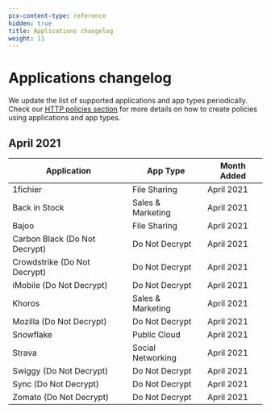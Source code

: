 ```yaml
---
pcx-content-type: reference
hidden: true
title: Applications changelog
weight: 11
---
```


# Applications changelog

We update the list of supported applications and app types periodically. Check our [HTTP policies section](/cloudflare-one/policies/filtering/http-policies/) for more details on how to create policies using applications and app types.

## April 2021

<TableWrap>

| Application                   | App Type          | Month Added |
|-------------------------------|-------------------|-------------|
| 1fichier                      | File Sharing      | April 2021  |
| Back in Stock                 | Sales & Marketing | April 2021  |
| Bajoo                         | File Sharing      | April 2021  |
| Carbon Black (Do Not Decrypt) | Do Not Decrypt    | April 2021  |
| Crowdstrike (Do Not Decrypt)  | Do Not Decrypt    | April 2021  |
| iMobile (Do Not Decrypt)      | Do Not Decrypt    | April 2021  |
| Khoros                        | Sales & Marketing | April 2021  |
| Mozilla (Do Not Decrypt)      | Do Not Decrypt    | April 2021  |
| Snowflake                     | Public Cloud      | April 2021  |
| Strava                        | Social Networking | April 2021  |
| Swiggy (Do Not Decrypt)       | Do Not Decrypt    | April 2021  |
| Sync (Do Not Decrypt)         | Do Not Decrypt    | April 2021  |
| Zomato (Do Not Decrypt)       | Do Not Decrypt    | April 2021  |

</TableWrap>
